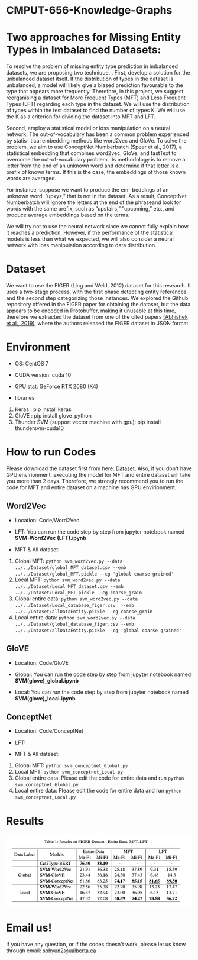 # CMPUT-656-Knowledge-Graphs
# Two approaches for Missing Entity Types in Imbalanced Datasets:
To resolve the problem of missing entity type prediction in imbalanced datasets, we are proposing two technique. . First, develop a solution for the unbalanced dataset itself. If the distribution of types in the dataset is unbalanced, a model will likely give a biased prediction favourable to the
type that appears more frequently. Therefore, in this project, we suggest reorganising a dataset for More Frequent Types (MFT) and Less Frequent
Types (LFT) regarding each type in the dataset. We will use the distribution of types within the test dataset to find the number of types K. We will use the K as a criterion for dividing the dataset into MFT and LFT. 

Second, employ a statistical model or loss manipulation on a neural network. The out-of-vocabulary has been a common problem experienced by statis-
tical embedding methods like word2vec and GloVe. To solve the problem, we aim to use ConceptNet
Numberbatch (Speer et al., 2017), a statistical embedding that combines word2vec, GloVe, and fastText to overcome the out-of-vocabulary problem. Its methodology is to remove a letter from the end of an unknown word and determine if that letter is a prefix of known terms. If this is the case, the embeddings of those known words are averaged.

For instance, suppose we want to produce the em-
beddings of an unknown word, ”upxyz,” that is not
in the dataset. As a result, ConceptNet Numberbatch will ignore the letters at the end of the phraseand look for words with the same prefix, such as
”upstairs,” ”upcoming,” etc., and produce average embeddings based on the terms. 

We will try not to use the neural network since we cannot fully explain how it reaches a prediction. However, if the performance of the statistical models is less than what we expected, we will also consider a neural network with loss manipulation according to data
distribution.


# Dataset
We want to use the FIGER (Ling and Weld, 2012) dataset for this research. It uses a two-stage process, with the first phase detecting entity references and the second step categorizing those instances. We explored the Github repository offered in the FIGER paper for obtaining the dataset, but the data
appears to be encoded in Protobuffer, making it unusable at this time, therefore we extracted the dataset from one of the cited papers [(Abhishek
et al., 2019)](https://arxiv.org/abs/1904.13178), where the authors released the FIGER dataset in JSON format. 

# Environment

* OS: CentOS 7

* CUDA version: cuda 10

* GPU stat: GeForce RTX 2080 (X4)

* libraries
1. Keras : pip install keras
2. GloVE : pip install glove_python 
3. Thunder SVM (support vector machine with gpu): pip install thundersvm-cuda10

# How to run Codes

Please download the dataset first from here: [Dataset](https://www.example.com).
Also, if you don't have GPU envirionment, executing the model for MFT and entire dataset will take you more than 2 days. Therefore, we strongly recommend you to run the code for MFT and entire dataset on a machine has GPU envirionment.

## Word2Vec
* Location: Code/Word2Vec

* LFT: You can run the code step by step from jupyter notebook named **SVM-Word2Vec (LFT).ipynb**

* MFT & All dataset:
1) Global MFT: `python svm_word2vec.py --data ../../Dataset/global_MFT_dataset.csv --emb ../../Dataset/global_MFT.pickle --cg 'global coarse grained'`
2) Local MFT: `python svm_word2vec.py --data ../../Dataset/Local_MFT_dataset.csv --emb ../../Dataset/Local_MFT.pickle --cg coarse_grain`
3) Global entire data: `python svm_word2vec.py --data ../../Dataset/Local_database_figer.csv  --emb ../../Dataset/allDataEntity.pickle --cg coarse_grain`
4) Local entire data: `python svm_word2vec.py --data ../../Dataset/global_database_figer.csv --emb ../../Dataset/allDataEntity.pickle --cg 'global coarse grained'`

## GloVE
* Location: Code/GloVE

* Global: You can run the code step by step from jupyter notebook named **SVM(glove)_global.ipynb**

* Local: You can run the code step by step from jupyter notebook named **SVM(glove)_local.ipynb**

## ConceptNet
* Location: Code/ConceptNet

* LFT: 

* MFT & All dataset:
1) Global MFT: `python svm_conceptnet_Global.py`
2) Local MFT: `python svm_conceptnet_Local.py`
3) Global entire data: Please edit the code for entire data and run `python svm_conceptnet_Global.py`
4) Local entire data: Please edit the code for entire data and run `python svm_conceptnet_Local.py`

# Results

![](/results.png)

# Email us!

If you have any question, or if the codes doesn't work, please let us know through email: sohyun2@ualberta.ca

